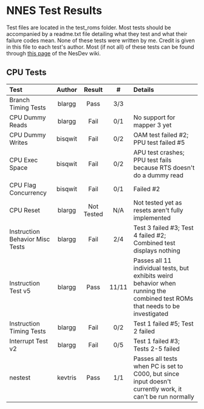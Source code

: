 # NNES Test Results

Test files are located in the test_roms folder. Most tests should be accompanied by a readme.txt file detailing what they test and what their failure codes mean. None of these tests were written by me. Credit is given in this file to each test's author. Most (if not all) of these tests can be found through [this page](https://wiki.nesdev.com/w/index.php/Emulator_tests) of the NesDev wiki.

## CPU Tests

| Test | Author | Result |  #  | Details |
| :--- | :----: | :----: | :-: | :------ |
| Branch Timing Tests | blargg | Pass | 3/3 | |
| CPU Dummy Reads | blargg | Fail | 0/1 | No support for mapper 3 yet |
| CPU Dummy Writes | bisqwit | Fail | 0/2 | OAM test failed #2; PPU test failed #5 | 
| CPU Exec Space | bisqwit | Fail | 0/2 | APU  test crashes; PPU test fails because RTS doesn't do a dummy read |
| CPU Flag Concurrency | bisqwit | Fail | 0/1 | Failed #2 |
| CPU Reset | blargg | Not Tested | N/A | Not tested yet as resets aren't fully implemented |
| Instruction Behavior Misc Tests | blargg | Fail | 2/4 | Test 3 failed #3; Test 4 failed #2; Combined test displays nothing |
| Instruction Test v5 | blargg | Pass | 11/11 | Passes all 11 individual tests, but exhibits weird behavior when running the combined test ROMs that needs to be investigated |
| Instruction Timing Tests | blargg | Fail | 0/2 | Test 1 failed #5; Test 2 failed |
| Interrupt Test v2 | blargg | Fail | 0/5 | Test 1 failed #3; Tests 2-5 failed |
| nestest | kevtris | Pass | 1/1 | Passes all tests when PC is set to C000, but since input doesn't currently work, it can't be run normally |